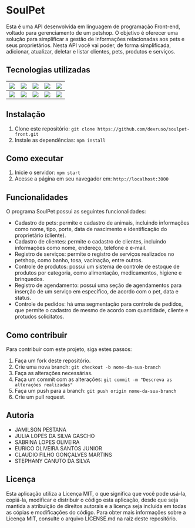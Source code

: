 # SoulPet

Esta é uma API desenvolvida em linguagem de programação Front-end, voltado para gerenciamento de um petshop. O objetivo é oferecer uma solução para simplificar a gestão de informações relacionadas aos pets e seus proprietários.
Nesta API você vai poder, de forma simplificada, adicionar, atualizar, deletar e listar clientes, pets, produtos e serviços.

## Tecnologias utilizadas

|![](https://img.shields.io/badge/-JavaScript-black?logo=javascript&style=plastic)|![](https://img.shields.io/badge/-NodeJs-black?logo=nodedotjs&style=plastic)|![](https://img.shields.io/badge/-React-black?logo=react&style=plastic)|![](https://img.shields.io/badge/-Express-black?logo=express&style=plastic)|![](https://img.shields.io/badge/-Html-black?logo=html5&style=plastic)|
|---|---|---|---|---|
|![](https://img.shields.io/badge/-MySQL-black?logo=mysql&style=plastic)|![](https://img.shields.io/badge/-Postman-black?logo=postman&style=plastic)|![](https://img.shields.io/badge/-Git-black?logo=git&style=plastic)|![](https://img.shields.io/badge/-Bootstrap-black?logo=bootstrap&style=plastic)|![](https://img.shields.io/badge/-Css-black?logo=css3&style=plastic)

## Instalação

1. Clone este repositório: `git clone https://github.com/devruso/soulpet-front.git`
2. Instale as dependências: `npm install`

## Como executar

1. Inicie o servidor: `npm start`
2. Acesse a página em seu navegador em: `http://localhost:3000`

## Funcionalidades

O programa SoulPet possui as seguintes funcionalidades:

- Cadastro de pets: permite o cadastro de animais, incluindo informações como nome, tipo, porte, data de nascimento e identificação do proprietário (cliente).
- Cadastro de clientes: permite o cadastro de clientes, incluindo informações como nome, endereço, telefone e e-mail.
- Registro de serviços: permite o registro de serviços realizados no petshop, como banho, tosa, vacinação, entre outros.
- Controle de produtos: possui um sistema de controle de estoque de produtos por categoria, como alimentação, medicamentos, higiene e brinquedos.
- Registro de agendamento: possui uma seção de agendamentos para inserção de um serviço em específico, de acordo com o pet, data e status.
- Controle de pedidos: há uma segmentação para controle de pedidos, que permite o cadastro de mesmo de acordo com quantidade, cliente e protudos solicitatos.

## Como contribuir

Para contribuir com este projeto, siga estes passos:

1. Faça um fork deste repositório.
2. Crie uma nova branch: `git checkout -b nome-da-sua-branch`
3. Faça as alterações necessárias.
4. Faça um commit com as alterações: `git commit -m "Descreva as alterações realizadas"`
5. Faça um push para a branch: `git push origin nome-da-sua-branch`
6. Crie um pull request.

## Autoria

- JAMILSON PESTANA
- JULIA LOPES DA SILVA GASCHO
- SABRINA LOPES OLIVEIRA
- EURICO OLIVEIRA SANTOS JUNIOR
- CLAUDIO FILHO GONÇALVES MARTINS
- STEPHANY CANUTO DA SILVA

## Licença

Esta aplicação utiliza a Licença MIT, o que significa que você pode usá-la, copiá-la, modificar e distribuir o código esta aplicação, desde que seja mantida a atribuição de direitos autorais e a licença seja incluída em todas as cópias e modificações do código. Para obter mais informações sobre a Licença MIT, consulte o arquivo LICENSE.md na raiz deste repositório.